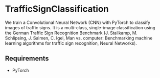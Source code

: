 # TrafficSignClassification

We train a Convolutional Neural Network (CNN) with PyTorch to classify images of traffic signs. It is a multi-class, single-image classification using the German Traffic Sign Recognition Benchmark (J. Stallkamp, M. Schlipsing, J. Salmen, C. Igel, Man vs. computer: Benchmarking machine learning algorithms for traffic sign recognition, Neural Networks).

## Requirements

* PyTorch